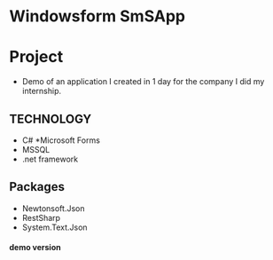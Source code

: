 # Windowsform SmSApp 
 

# Project
* Demo of an application I created in 1 day for the company I did my internship.




## TECHNOLOGY

* C# 
*Microsoft Forms
* MSSQL
* .net framework



## Packages

* Newtonsoft.Json
* RestSharp
* System.Text.Json



 
       
  
               
####  demo version

